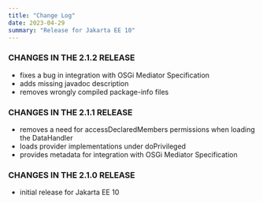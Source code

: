```yaml
---
title: "Change Log"
date: 2023-04-29
summary: "Release for Jakarta EE 10"
---
```


### CHANGES IN THE 2.1.2 RELEASE

* fixes a bug in integration with OSGi Mediator Specification
* adds missing javadoc description
* removes wrongly compiled package-info files

### CHANGES IN THE 2.1.1 RELEASE

* removes a need for accessDeclaredMembers permissions when loading the DataHandler
* loads provider implementations under doPrivileged
* provides metadata for integration with OSGi Mediator Specification

### CHANGES IN THE 2.1.0 RELEASE

* initial release for Jakarta EE 10
